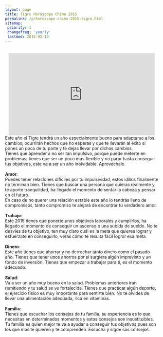 ```yaml
---
layout: page
title: Tigre Horoscopo Chino 2015
permalink: /p/horoscopo-chino-2015-tigre.html
sitemap:
 priority: 1
 changefreq: 'yearly'
 lastmod: 2015-02-19
---
```

<div style="text-align: center;">
<br />
<iframe allowfullscreen="" frameborder="0" height="270" src="https://www.youtube.com/embed/e_xOZNQcs9Q?list=PLFxNV3JuSndVrbUhZ4aVQW3bkF8i_5Q7a" width="480"></iframe>
</div>
Este año el Tigre tendrá un año especialmente bueno para adaptarse a los cambios, ocurrirán hechos que no esperas y que te llevarán al éxito si pones un poco de tu parte y te dejas llevar por dichos cambios.<br />
Tienes que aprender a no ser tan impulsivo, porque puede meterte en problemas, tienes que ser un poco más flexible y no parar hasta conseguir tus objetivos, este va a ser un año inolvidable. Aprovéchalo.<br />
<br />
<b>Amor</b>:<br />
Puedes tener relaciones difíciles por tu impulsividad, estos idilios finalmente no terminan bien. Tienes que buscar una persona que quieras realmente y te aporte tranquilidad, ha llegado el momento de sentar la cabeza y pensar en el futuro.<br />
En caso de no querer una relación estable este año lo tendrás lleno de compromisos, tanto compromiso te alejará de encontrar tu verdadero amor.<br />
<br />
<b>Trabajo</b>:<br />
Este 2015 tienes que ponerte unos objetivos laborales y cumplirlos, ha llegado el momento de conseguir un ascenso o una subida de sueldo. No te desvíes de tu objetivo, ten muy claro cuál es la meta que quieres lograr y esfuérzate en conseguirlo, verás cómo te resulta fácil lograr esa meta.<br />
<br />
<b>Dinero</b>:<br />
Este año tienes que ahorrar y no derrochar tanto dinero como el pasado año. Tienes que tener unos ahorros por si surgiera algún imprevisto y un fondo de inversión. Tienes que empezar a trabajar para ti, es el momento adecuado.<br />
<br />
<b>Salud</b>:<br />
Va a ser un año muy bueno en la salud. Problemas anteriores irán remitiendo y tu salud se ve fortalecida. Tienes que practicar algún deporte, el ejercicio físico es muy importante para sentirte bien. No te olvides de llevar una alimentación adecuada, rica en vitaminas.<br />
<br />
<b>Familia</b>:<br />
Tienes que escuchar los consejos de tu familia, su experiencia es lo que necesitas en determinados momentos y estos consejos son insustituibles. Tu familia es quien mejor te va a ayudar a conseguir tus objetivos pues son los que más te quieren y te comprenden. Escucha y sigue sus consejos.